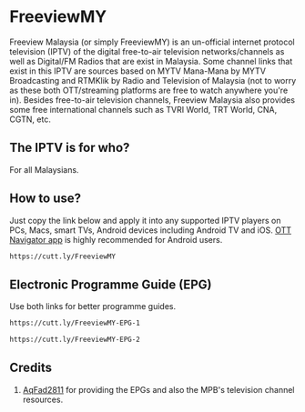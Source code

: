 # FreeviewMY

Freeview Malaysia (or simply FreeviewMY) is an un-official internet protocol television (IPTV)
of the digital free-to-air television networks/channels as well as Digital/FM Radios
that are exist in Malaysia. Some channel links that exist in this IPTV are sources based on MYTV Mana-Mana by MYTV Broadcasting
and RTMKlik by Radio and Television of Malaysia (not to worry as these both OTT/streaming platforms are free to watch anywhere you're in).
Besides free-to-air television channels, Freeview Malaysia also provides some free international channels such as TVRI World, TRT World, CNA, CGTN, etc.

## The IPTV is for who?

For all Malaysians.

## How to use?

Just copy the link below and apply it into any supported IPTV players on PCs, Macs, smart TVs, Android devices including Android TV and iOS.
[OTT Navigator app](https://ott-nav.com/) is highly recommended for Android users.

```bash
https://cutt.ly/FreeviewMY
```

## Electronic Programme Guide (EPG)

Use both links for better programme guides.

```bash
https://cutt.ly/FreeviewMY-EPG-1
```
```bash
https://cutt.ly/FreeviewMY-EPG-2
```

## Credits

1. [AqFad2811](https://github.com/AqFad2811/) for providing the EPGs and also the MPB's television channel resources.
